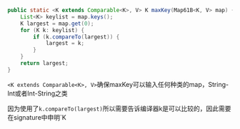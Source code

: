 ```java
public static <K extends Comparable<K>, V> K maxKey(Map61B<K, V> map) {
    List<K> keylist = map.keys();
    K largest = map.get(0);
    for (K k: keylist) {
        if (k.compareTo(largest)) {
            largest = k;
        }
    }
    return largest;
}
```

`<K extends Comparable<K>, V>`确保maxKey可以输入任何种类的map，String-Int或者Int-String之类

因为使用了`k.compareTo(largest)`所以需要告诉编译器k是可以比较的，因此需要在signature中申明`K
<!--stackedit_data:
eyJoaXN0b3J5IjpbMTMzMTQzMTI1LC0yMDg4NzQ2NjEyXX0=
-->